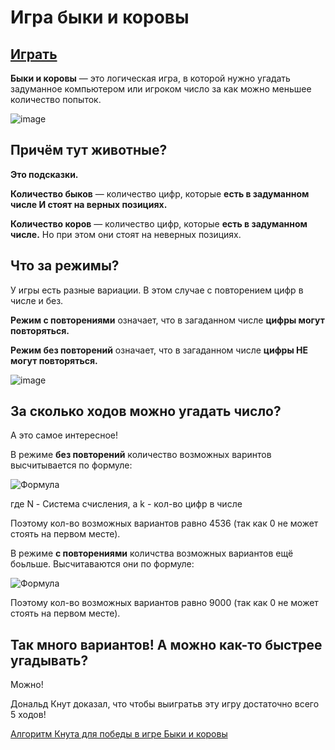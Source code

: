 # Игра быки и коровы

## **[Играть](https://dccs27.csb.app/)**

**Быки и коровы** — это логическая игра, в которой нужно угадать задуманное компьютером или игроком число за как можно меньшее количество попыток.

![image](https://user-images.githubusercontent.com/89917619/193395347-474b45c0-3a1f-4975-a590-519717fc2d0a.png)

 ## Причём тут животные?
 
**Это подсказки.**

**Количество быков** — количество цифр, которые **есть в задуманном числе И стоят на верных позициях.**

**Количество коров** — количество цифр, которые **есть в задуманном числе.** Но при этом они стоят на неверных позициях.

## Что за режимы?

У игры есть разные вариации. В этом случае с повторением цифр в числе и без.

**Режим с повторениями** означает, что в загаданном числе **цифры могут повторяться.**

**Режим без повторений** означает, что в загаданном числе **цифры НЕ могут повторяться.**

![image](https://user-images.githubusercontent.com/89917619/193395404-4b0e5627-0938-4d97-a8f9-a9af5edd115d.png)

## За сколько ходов можно угадать число?

А это самое интересное!

В режиме **без повторений** количество возможных варинтов высчитывается по формуле:

![Формула](https://wikimedia.org/api/rest_v1/media/math/render/svg/99e9effb201d5c0945b3a152db5a0d53fecce892)

где N - Система счисления, а k - кол-во цифр в числе

Поэтому кол-во возможных вариантов равно 4536 (так как 0 не может стоять на первом месте).

В режиме **с повторениями** количства возможных вариантов ещё боьльше. Высчитаваются они по формуле:

![Формула](https://wikimedia.org/api/rest_v1/media/math/render/svg/feb62e42bc3d3ca9665480e0f171084426734c05)

Поэтому кол-во возможных вариантов равно 9000 (так как 0 не может стоять на первом месте).

## Так много вариантов! А можно как-то быстрее угадывать?

Можно!

Дональд Кнут доказал, что чтобы выигратьв эту игру достаточно всего 5 ходов!

[Алгоритм Кнута для победы в игре Быки и коровы](https://ru.wikipedia.org/wiki/%D0%91%D1%8B%D0%BA%D0%B8_%D0%B8_%D0%BA%D0%BE%D1%80%D0%BE%D0%B2%D1%8B)


